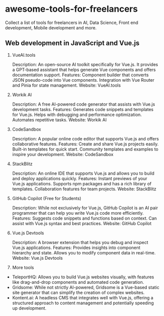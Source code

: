 # awesome-tools-for-freelancers
Collect a list of tools for freelancers in AI, Data Science, Front end development, Mobile development and more. 


## Web development in JavaScript and Vue.js

1. VueAI.tools

    Description: An open-source AI toolkit specifically for Vue.js. It provides a GPT-based assistant that helps generate Vue components and offers documentation support.
    Features:
        Component builder that converts JSON pseudo-code into Vue components.
        Integration with Vue Router and Pinia for state management.
    Website: VueAI.tools

2. Workik AI

    Description: A free AI-powered code generator that assists with Vue.js development tasks.
    Features:
        Generates code snippets and templates for Vue.js.
        Helps with debugging and performance optimization.
        Automates repetitive tasks.
    Website: Workik AI

3. CodeSandbox

    Description: A popular online code editor that supports Vue.js and offers collaborative features.
    Features:
        Create and share Vue.js projects easily.
        Built-in templates for quick start.
        Community templates and examples to inspire your development.
    Website: CodeSandbox

4. StackBlitz

    Description: An online IDE that supports Vue.js and allows you to build and deploy applications quickly.
    Features:
        Instant previews of your Vue.js applications.
        Supports npm packages and has a rich library of templates.
        Collaboration features for team projects.
    Website: StackBlitz

5. GitHub Copilot (Free for Students)

    Description: While not exclusively for Vue.js, GitHub Copilot is an AI pair programmer that can help you write Vue.js code more efficiently.
    Features:
        Suggests code snippets and functions based on context.
        Can assist with Vue.js syntax and best practices.
    Website: GitHub Copilot

6. Vue.js Devtools

    Description: A browser extension that helps you debug and inspect Vue.js applications.
    Features:
        Provides insights into component hierarchy and state.
        Allows you to modify component data in real-time.
    Website: Vue.js Devtools


7. More tools

- TeleportHQ: Allows you to build Vue.js websites visually, with features like drag-and-drop components and automated code generation.   
- Gridsome: While not strictly AI-powered, Gridsome is a Vue-based static site generator that can simplify the creation of complex websites.  
- Kontent.ai: A headless CMS that integrates well with Vue.js, offering a structured approach to content management and potentially speeding up development.
